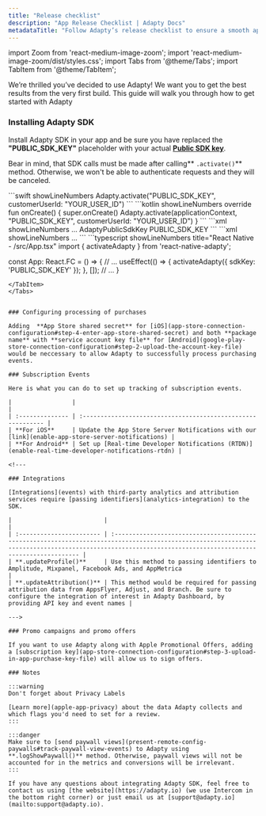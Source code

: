 ```yaml
---
title: "Release checklist"
description: "App Release Checklist | Adapty Docs"
metadataTitle: "Follow Adapty’s release checklist to ensure a smooth app update process."
---
```


import Zoom from 'react-medium-image-zoom';
import 'react-medium-image-zoom/dist/styles.css';
import Tabs from '@theme/Tabs';
import TabItem from '@theme/TabItem'; 

We’re thrilled you’ve decided to use Adapty! We want you to get the best results from the very first build. This guide will walk you through how to get started with Adapty

### Installing Adapty SDK

Install Adapty SDK in your app and be sure you have replaced the **"PUBLIC_SDK_KEY"** placeholder with your actual **[Public SDK key](https://app.adapty.io/settings/general)**.

Bear in mind, that SDK calls must be made after calling** `.activate()`** method. Otherwise, we won't be able to authenticate requests and they will be canceled.

<Tabs>
<TabItem value="Swift" label="iOS" default>
```swift showLineNumbers
Adapty.activate("PUBLIC_SDK_KEY", customerUserId: "YOUR_USER_ID")
```
</TabItem>
<TabItem value="kotlin" label="Android" default>
```kotlin showLineNumbers
override fun onCreate() {
    super.onCreate()
    Adapty.activate(applicationContext, "PUBLIC_SDK_KEY", customerUserId: "YOUR_USER_ID")
}
```
</TabItem>
<TabItem value="java" label="Flutter - info.plist" default>
```xml showLineNumbers
<dict>
    ...
    <key>AdaptyPublicSdkKey</key>
    <string>PUBLIC_SDK_KEY</string>
</dict>
```
</TabItem>
<TabItem value="Flutter" label="Flutter - AndroidManifest.xml" default>
```xml showLineNumbers
<application ...>
       ...
       <meta-data
              android:name="AdaptyPublicSdkKey"
              android:value="PUBLIC_SDK_KEY" />
</application>
```
</TabItem>
<TabItem value="RN" label="React Native (TS)" default>
```typescript showLineNumbers title="React Native - /src/App.tsx"
import { activateAdapty } from 'react-native-adapty';

const App: React.FC = () => {
  // ...
  useEffect(() => {
    activateAdapty({ sdkKey: 'PUBLIC_SDK_KEY' });
  }, []);
  // ...
}
```
</TabItem>
</Tabs>


### Configuring processing of purchases

Adding  **App Store shared secret** for [iOS](app-store-connection-configuration#step-4-enter-app-store-shared-secret) and both **package name** with **service account key file** for [Android](google-play-store-connection-configuration#step-2-upload-the-account-key-file) would be neccessary to allow Adapty to successfully process purchasing events.

### Subscription Events

Here is what you can do to set up tracking of subscription events.

|                 |                                                              |
| :-------------- | :----------------------------------------------------------- |
| **For iOS**     | Update the App Store Server Notifications with our [link](enable-app-store-server-notifications) |
| **For Android** | Set up [Real-time Developer Notifications (RTDN)](enable-real-time-developer-notifications-rtdn) |

<!---

### Integrations

[Integrations](events) with third-party analytics and attribution services require [passing identifiers](analytics-integration) to the SDK. 

|                          |                                                                                                                                                                                                           |
| :----------------------- | :-------------------------------------------------------------------------------------------------------------------------------------------------------------------------------------------------------- |
| **.updateProfile()**     | Use this method to passing identifiers to Amplitude, Mixpanel, Facebook Ads, and AppMetrica                                                                                                               |
| **.updateAttribution()** | This method would be required for passing attribution data from AppsFlyer, Adjust, and Branch. Be sure to configure the integration of interest in Adapty Dashboard, by providing API key and event names |

--->

### Promo campaigns and promo offers

If you want to use Adapty along with Apple Promotional Offers, adding a [subscription key](app-store-connection-configuration#step-3-upload-in-app-purchase-key-file) will allow us to sign offers.

### Notes

:::warning
Don't forget about Privacy Labels

[Learn more](apple-app-privacy) about the data Adapty collects and which flags you'd need to set for a review.
:::

:::danger
Make sure to [send paywall views](present-remote-config-paywalls#track-paywall-view-events) to Adapty using **.logShowPaywall()** method. Otherwise, paywall views will not be accounted for in the metrics and conversions will be irrelevant.
:::

If you have any questions about integrating Adapty SDK, feel free to contact us using [the website](https://adapty.io) (we use Intercom in the bottom right corner) or just email us at [support@adapty.io](mailto:support@adapty.io).